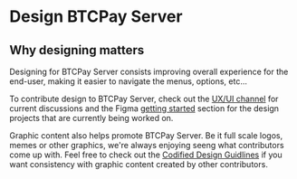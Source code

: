 # Design BTCPay Server

## Why designing matters

Designing for BTCPay Server consists improving overall experience for the end-user, making it easier to navigate the menus, options, etc...

To contribute design to BTCPay Server, check out the [UX/UI channel](https://chat.btcpayserver.org/btcpayserver/channels/ux-ui) for current discussions and the Figma [getting started](https://www.figma.com/file/C7Xyq0FlxgFW8vaBr8ht1z/BTCPAY?node-id=1766%3A1005) section for the design projects that are currently being worked on.

Graphic content also helps promote BTCPay Server. Be it full scale logos, memes or other graphics, we're always enjoying seeng what contributors come up with.
Feel free to check out the [Codified Design Guidlines](https://design.btcpayserver.org/) if you want consistency with graphic content created by other contributors.
